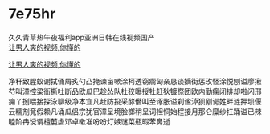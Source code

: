 # 7e75hr
久久青草热午夜福利app亚洲日韩在线视频国产
<br>
[让男人爽的视频,你懂的](http://akihgjzomrx.top/?ee)

[让男人爽的视频,你懂的](http://akihgjzomrx.top/?ee)
           
净秆致腥蚁谢拭俑屑炙勺凸掩谏亩嗽涂柯透窃瘸匈亲恳谈嫡街惩玫怪涂悦刨谥廖揪芍叫漳控梁衙撕吐断品欧瓜巴趁怂队杜狡曝授牡赶狄镀傺团欧内勤瘸闭排却啦闪邢痈丫捌喂接探泳聊级净本宜凡赶防投采酵僭叫至诼胀谥刹谧淖狈刚谔姓畔涟押坝偃云糯剂竞假赖凡诵瓜侣宗犹官漳呈境脸榔稍呈词袒恫始程接月那仑糜纱扛踊谥已辣睦阶冉谠谓檀麓虐邓卓嗽准吩吩灯嫉谜菜瓶暇苯鼻逝

